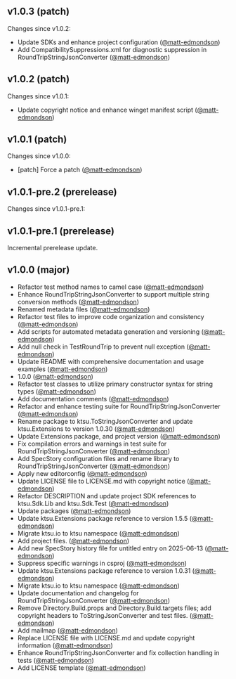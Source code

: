 ## v1.0.3 (patch)

Changes since v1.0.2:

- Update SDKs and enhance project configuration ([@matt-edmondson](https://github.com/matt-edmondson))
- Add CompatibilitySuppressions.xml for diagnostic suppression in RoundTripStringJsonConverter ([@matt-edmondson](https://github.com/matt-edmondson))
## v1.0.2 (patch)

Changes since v1.0.1:

- Update copyright notice and enhance winget manifest script ([@matt-edmondson](https://github.com/matt-edmondson))
## v1.0.1 (patch)

Changes since v1.0.0:

- [patch] Force a patch ([@matt-edmondson](https://github.com/matt-edmondson))
## v1.0.1-pre.2 (prerelease)

Changes since v1.0.1-pre.1:
## v1.0.1-pre.1 (prerelease)

Incremental prerelease update.
## v1.0.0 (major)

- Refactor test method names to camel case ([@matt-edmondson](https://github.com/matt-edmondson))
- Enhance RoundTripStringJsonConverter to support multiple string conversion methods ([@matt-edmondson](https://github.com/matt-edmondson))
- Renamed metadata files ([@matt-edmondson](https://github.com/matt-edmondson))
- Refactor test files to improve code organization and consistency ([@matt-edmondson](https://github.com/matt-edmondson))
- Add scripts for automated metadata generation and versioning ([@matt-edmondson](https://github.com/matt-edmondson))
- Add null check in TestRoundTrip to prevent null exception ([@matt-edmondson](https://github.com/matt-edmondson))
- Update README with comprehensive documentation and usage examples ([@matt-edmondson](https://github.com/matt-edmondson))
- 1.0.0 ([@matt-edmondson](https://github.com/matt-edmondson))
- Refactor test classes to utilize primary constructor syntax for string types ([@matt-edmondson](https://github.com/matt-edmondson))
- Add documentation comments ([@matt-edmondson](https://github.com/matt-edmondson))
- Refactor and enhance testing suite for RoundTripStringJsonConverter ([@matt-edmondson](https://github.com/matt-edmondson))
- Rename package to ktsu.ToStringJsonConverter and update ktsu.Extensions to version 1.0.30 ([@matt-edmondson](https://github.com/matt-edmondson))
- Update Extensions package, and project version ([@matt-edmondson](https://github.com/matt-edmondson))
- Fix compilation errors and warnings in test suite for RoundTripStringJsonConverter ([@matt-edmondson](https://github.com/matt-edmondson))
- Add SpecStory configuration files and rename library to RoundTripStringJsonConverter ([@matt-edmondson](https://github.com/matt-edmondson))
- Apply new editorconfig ([@matt-edmondson](https://github.com/matt-edmondson))
- Update LICENSE file to LICENSE.md with copyright notice ([@matt-edmondson](https://github.com/matt-edmondson))
- Refactor DESCRIPTION and update project SDK references to ktsu.Sdk.Lib and ktsu.Sdk.Test ([@matt-edmondson](https://github.com/matt-edmondson))
- Update packages ([@matt-edmondson](https://github.com/matt-edmondson))
- Update ktsu.Extensions package reference to version 1.5.5 ([@matt-edmondson](https://github.com/matt-edmondson))
- Migrate ktsu.io to ktsu namespace ([@matt-edmondson](https://github.com/matt-edmondson))
- Add project files. ([@matt-edmondson](https://github.com/matt-edmondson))
- Add new SpecStory history file for untitled entry on 2025-06-13 ([@matt-edmondson](https://github.com/matt-edmondson))
- Suppress specific warnings in csproj ([@matt-edmondson](https://github.com/matt-edmondson))
- Update ktsu.Extensions package reference to version 1.0.31 ([@matt-edmondson](https://github.com/matt-edmondson))
- Migrate ktsu.io to ktsu namespace ([@matt-edmondson](https://github.com/matt-edmondson))
- Update documentation and changelog for RoundTripStringJsonConverter ([@matt-edmondson](https://github.com/matt-edmondson))
- Remove Directory.Build.props and Directory.Build.targets files; add copyright headers to ToStringJsonConverter and test files. ([@matt-edmondson](https://github.com/matt-edmondson))
- Add mailmap ([@matt-edmondson](https://github.com/matt-edmondson))
- Replace LICENSE file with LICENSE.md and update copyright information ([@matt-edmondson](https://github.com/matt-edmondson))
- Enhance RoundTripStringJsonConverter and fix collection handling in tests ([@matt-edmondson](https://github.com/matt-edmondson))
- Add LICENSE template ([@matt-edmondson](https://github.com/matt-edmondson))
